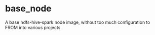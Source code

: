 # base_node
A base hdfs-hive-spark node image, without too much configuration to FROM into various projects
